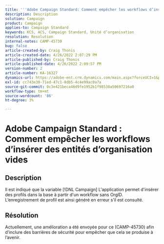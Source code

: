 ```yaml
---
title: '''Adobe Campaign Standard: Comment empêcher les workflows d’insérer des entités d’organisation vides'
description: Description
solution: Campaign
product: Campaign
applies-to: Campaign Standard
keywords: KCS, ACS, Campaign Standard, Unité d’organisation
resolution: Resolution
internal-notes: CAMP-45730
bug: false
article-created-by: Craig Thonis
article-created-date: 4/26/2022 2:07:29 PM
article-published-by: Craig Thonis
article-published-date: 4/26/2022 2:09:57 PM
version-number: 2
article-number: KA-16327
dynamics-url: https://adobe-ent.crm.dynamics.com/main.aspx?forceUCI=1&pagetype=entityrecord&etn=knowledgearticle&id=42330533-6ac5-ec11-a7b6-0022480a138b
exl-id: cc743e30-71ed-47c1-8db5-4c4e99ac0a7a
source-git-commit: 0c3e421beca46d9fe1952b1f98538a50697216a0
workflow-type: tm+mt
source-wordcount: '86'
ht-degree: 3%

---
```


# Adobe Campaign Standard : Comment empêcher les workflows d’insérer des entités d’organisation vides

## Description


Il est indiqué que la variable [!DNL Campaign] L&#39;application permet d&#39;insérer des profils dans la base à partir d&#39;un workflow sans OrgID.  L’enregistrement de profil est ainsi généré en erreur s’il est consulté.


## Résolution


Actuellement, une amélioration a été envoyée pour ce (CAMP-45730) afin d’inclure des barrières de sécurité pour empêcher que cela se produise à l’avenir.
